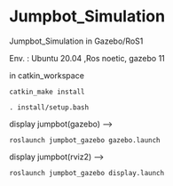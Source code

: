 # Jumpbot_Simulation
Jumpbot_Simulation in Gazebo/RoS1

Env. : Ubuntu 20.04 ,Ros noetic, gazebo 11

in catkin_workspace 
```ROS
catkin_make install 
```


```ROS
. install/setup.bash 
```

display jumpbot(gazebo) -->
```ROS
roslaunch jumpbot_gazebo gazebo.launch
```

display jumpbot(rviz2) -->
```ROS
roslaunch jumpbot_gazebo display.launch
```
